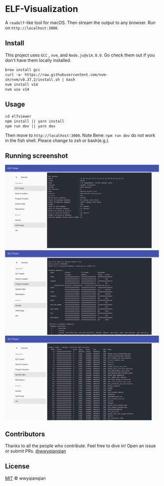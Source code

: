 # ELF-Visualization
A `readelf`-like tool for macOS. Then stream the output to any browser. Run on `http://localhost:3000`.
## Install
This project uses `GCC` , `nvm`, and `Node.js@v14.0.0`. Go check them out if you don't have them locally installed.
```
brew install gcc
curl -o- https://raw.githubusercontent.com/nvm-sh/nvm/v0.37.2/install.sh | bash
nvm install v14
nvm use v14
```
## Usage
```
cd elfviewer
npm install || yarn install
npm run dev || yarn dev
```
Then move to `http://localhost:3000`.
Note Bene: `npm run dev` do not work in the fish shell. Pleace change to zsh or bash(e.g.).

## Running screenshot
![ELF Header](./1header.png)
![Programe Headers](./2ph.png)
![Symbol table](./3st.png)

## Contributors
Thanks to all the people who contribute. Feel free to dive in! Open an issue or submit PRs.
[@wwyqianqian](https://github.com/wwyqianqian/)

## License
[MIT](https://github.com/wwyqianqian/ELF-Visualization/blob/main/LICENSE) © wwyqianqian